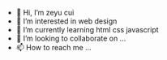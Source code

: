 - 👋 Hi, I’m zeyu cui
- 👀 I’m interested in web design
- 🌱 I’m currently learning html css javascript
- 💞️ I’m looking to collaborate on ...
- 📫 How to reach me ...

<!---
loading1261/loading1261 is a ✨ special ✨ repository because its `README.md` (this file) appears on your GitHub profile.
You can click the Preview link to take a look at your changes.
--->
